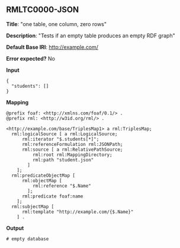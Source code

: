## RMLTC0000-JSON

**Title**: "one table, one column, zero rows"

**Description**: "Tests if an empty table produces an empty RDF graph"

**Default Base IRI**: http://example.com/

**Error expected?** No

**Input**
```
{
  "students": []
}

```

**Mapping**
```
@prefix foaf: <http://xmlns.com/foaf/0.1/> .
@prefix rml: <http://w3id.org/rml/> .

<http://example.com/base/TriplesMap1> a rml:TriplesMap;
  rml:logicalSource [ a rml:LogicalSource;
      rml:iterator "$.students[*]";
      rml:referenceFormulation rml:JSONPath;
      rml:source [ a rml:RelativePathSource;
          rml:root rml:MappingDirectory;
          rml:path "student.json"
        ]
    ];
  rml:predicateObjectMap [
      rml:objectMap [
          rml:reference "$.Name"
        ];
      rml:predicate foaf:name
    ];
  rml:subjectMap [
      rml:template "http://example.com/{$.Name}"
    ] .

```

**Output**
```
# empty database

```

